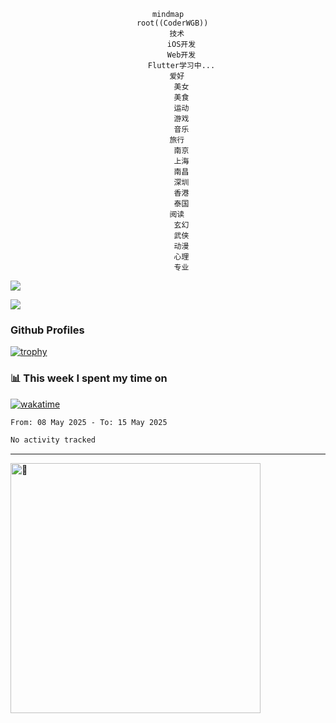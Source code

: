 <!-- xmind -->
<div align="center" >

```mermaid
mindmap
  root((CoderWGB))
    技术
      iOS开发
      Web开发
      Flutter学习中...
    爱好
      美女
      美食
      运动
      游戏
      音乐
    旅行
      南京
      上海
      南昌
      深圳
      香港
      泰国
    阅读
      玄幻
      武侠
      动漫
      心理
      专业
  ```
 </div>


![](https://github-readme-activity-graph.cyclic.app/graph?username=WangGuibin&theme=github)

<img src="https://count.getloli.com/get/@WangGuibin.github.readme">

### Github Profiles 

[![trophy](https://github-profile-trophy.vercel.app/?username=WangGuibin&row=3&column=3&margin-w=15&margin-h=15&no-bg=true)](https://github.com/ryo-ma/github-profile-trophy)


### 📊 This week I spent my time on
 [![wakatime](https://wakatime.com/badge/user/407c6d8e-2c17-4c11-a4b0-1564a6f89458.svg)](https://wakatime.com/@407c6d8e-2c17-4c11-a4b0-1564a6f89458) 
<!-- [![CoderWGB's wakatime stats](https://github-readme-stats.vercel.app/api/wakatime?username=407c6d8e-2c17-4c11-a4b0-1564a6f89458)](https://github.com/WangGuibin/WangGuibin) -->


<!--START_SECTION:waka-->

```txt
From: 08 May 2025 - To: 15 May 2025

No activity tracked
```

<!--END_SECTION:waka-->

---


<img alt="🦑" align="left"  width="400px" src="https://cdn.jsdelivr.net/gh/WangGuibin/WangGuibin@master/metrics.svg">
<!-- <img alt="🦑" align="left" width="400px" src="https://cdn.jsdelivr.net/gh/WangGuibin/WangGuibin@master/metrics.additional.svg"> -->
